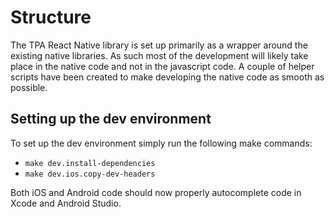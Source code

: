 # Structure

The TPA React Native library is set up primarily as a wrapper around the existing native libraries.
As such most of the development will likely take place in the native code and not in the javascript code.
A couple of helper scripts have been created to make developing the native code as smooth as possible.

## Setting up the dev environment

To set up the dev environment simply run the following make commands:

- `make dev.install-dependencies`
- `make dev.ios.copy-dev-headers`

Both iOS and Android code should now properly autocomplete code in Xcode and Android Studio.

